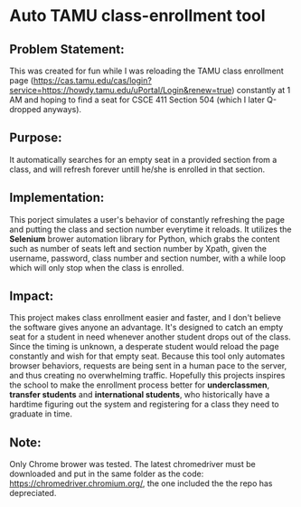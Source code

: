 # Auto TAMU class-enrollment tool

## Problem Statement:
This was created for fun while I was reloading the TAMU class enrollment page (https://cas.tamu.edu/cas/login?service=https://howdy.tamu.edu/uPortal/Login&renew=true) constantly at 1 AM and hoping to find a seat for CSCE 411 Section 504 (which I later Q-dropped anyways).

## Purpose: 
It automatically searches for an empty seat in a provided section from a class, and will refresh forever untill he/she is enrolled in that section.

## Implementation:
This porject simulates a user's behavior of constantly refreshing the page and putting the class and section number everytime it reloads. 
It utilizes the **Selenium** brower automation library for Python, which grabs the content such as number of seats left and section number by Xpath, given the username, password, class number and section number, with a while loop which will only stop when the class is enrolled.

## Impact:
This project makes class enrollment easier and faster, and I don't believe the software gives anyone an advantage. It's designed to catch an empty seat for a student in need whenever another student drops out of the class. Since the timing is unknown, a desperate student would reload the page constantly and wish for that empty seat. Because this tool only automates browser behaviors, requests are being sent in a human pace to the server, and thus creating no overwhelming traffic. Hopefully this projects inspires the school to make the enrollment process better for **underclassmen**, **transfer students** and **international students**, who historically have a hardtime figuring out the system and registering for a class they need to graduate in time.

## Note:
Only Chrome brower was tested. The latest chromedriver must be downloaded and put in the same folder as the code: https://chromedriver.chromium.org/, the one included the the repo has depreciated.
